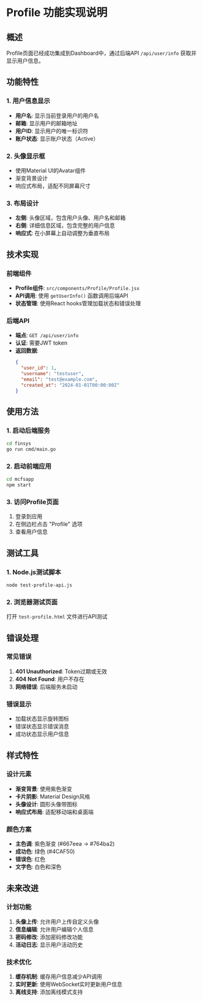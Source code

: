 # Profile 功能实现说明

## 概述
Profile页面已经成功集成到Dashboard中，通过后端API `/api/user/info` 获取并显示用户信息。

## 功能特性

### 1. 用户信息显示
- **用户名**: 显示当前登录用户的用户名
- **邮箱**: 显示用户的邮箱地址
- **用户ID**: 显示用户的唯一标识符
- **账户状态**: 显示账户状态（Active）

### 2. 头像显示框
- 使用Material UI的Avatar组件
- 渐变背景设计
- 响应式布局，适配不同屏幕尺寸

### 3. 布局设计
- **左侧**: 头像区域，包含用户头像、用户名和邮箱
- **右侧**: 详细信息区域，包含完整的用户信息
- **响应式**: 在小屏幕上自动调整为垂直布局

## 技术实现

### 前端组件
- **Profile组件**: `src/components/Profile/Profile.jsx`
- **API调用**: 使用 `getUserInfo()` 函数调用后端API
- **状态管理**: 使用React hooks管理加载状态和错误处理

### 后端API
- **端点**: `GET /api/user/info`
- **认证**: 需要JWT token
- **返回数据**:
  ```json
  {
    "user_id": 1,
    "username": "testuser",
    "email": "test@example.com",
    "created_at": "2024-01-01T00:00:00Z"
  }
  ```

## 使用方法

### 1. 启动后端服务
```bash
cd finsys
go run cmd/main.go
```

### 2. 启动前端应用
```bash
cd mcfsapp
npm start
```

### 3. 访问Profile页面
1. 登录到应用
2. 在侧边栏点击 "Profile" 选项
3. 查看用户信息

## 测试工具

### 1. Node.js测试脚本
```bash
node test-profile-api.js
```

### 2. 浏览器测试页面
打开 `test-profile.html` 文件进行API测试

## 错误处理

### 常见错误
1. **401 Unauthorized**: Token过期或无效
2. **404 Not Found**: 用户不存在
3. **网络错误**: 后端服务未启动

### 错误显示
- 加载状态显示旋转图标
- 错误状态显示错误消息
- 成功状态显示用户信息

## 样式特性

### 设计元素
- **渐变背景**: 使用紫色渐变
- **卡片阴影**: Material Design风格
- **头像设计**: 圆形头像带图标
- **响应式布局**: 适配移动端和桌面端

### 颜色方案
- **主色调**: 紫色渐变 (#667eea → #764ba2)
- **成功色**: 绿色 (#4CAF50)
- **错误色**: 红色
- **文字色**: 白色和深色

## 未来改进

### 计划功能
1. **头像上传**: 允许用户上传自定义头像
2. **信息编辑**: 允许用户编辑个人信息
3. **密码修改**: 添加密码修改功能
4. **活动日志**: 显示用户活动历史

### 技术优化
1. **缓存机制**: 缓存用户信息减少API调用
2. **实时更新**: 使用WebSocket实时更新用户信息
3. **离线支持**: 添加离线模式支持 